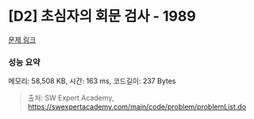 # [D2] 초심자의 회문 검사 - 1989 

[문제 링크](https://swexpertacademy.com/main/code/problem/problemDetail.do?contestProbId=AV5PyTLqAf4DFAUq) 

### 성능 요약

메모리: 58,508 KB, 시간: 163 ms, 코드길이: 237 Bytes



> 출처: SW Expert Academy, https://swexpertacademy.com/main/code/problem/problemList.do